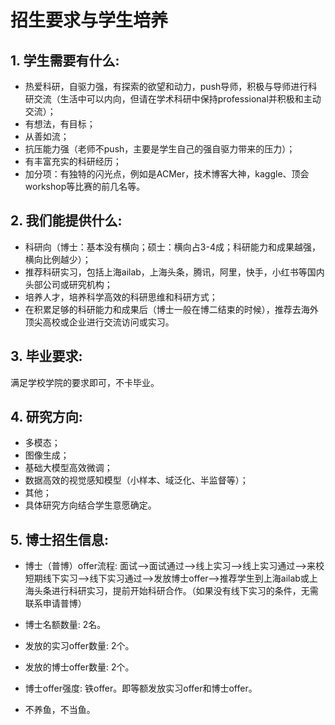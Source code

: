 # 招生要求与学生培养

## 1. 学生需要有什么:

- 热爱科研，自驱力强，有探索的欲望和动力，push导师，积极与导师进行科研交流（生活中可以内向，但请在学术科研中保持professional并积极和主动交流）；
- 有想法，有目标；
- 从善如流；
- 抗压能力强（老师不push，主要是学生自己的强自驱力带来的压力）；
- 有丰富充实的科研经历；
- 加分项：有独特的闪光点，例如是ACMer，技术博客大神，kaggle、顶会workshop等比赛的前几名等。
 
## 2. 我们能提供什么:

- 科研向（博士：基本没有横向；硕士：横向占3-4成；科研能力和成果越强，横向比例越少）；
- 推荐科研实习，包括上海ailab，上海头条，腾讯，阿里，快手，小红书等国内头部公司或研究机构；
- 培养人才，培养科学高效的科研思维和科研方式；
- 在积累足够的科研能力和成果后（博士一般在博二结束的时候），推荐去海外顶尖高校或企业进行交流访问或实习。

## 3. 毕业要求:

满足学校学院的要求即可，不卡毕业。

## 4. 研究方向:

- 多模态；
- 图像生成；
- 基础大模型高效微调；
- 数据高效的视觉感知模型（小样本、域泛化、半监督等）；
- 其他；
- 具体研究方向结合学生意愿确定。

## 5. 博士招生信息:

- 博士（普博）offer流程: 面试-->面试通过-->线上实习-->线上实习通过-->来校短期线下实习-->线下实习通过-->发放博士offer-->推荐学生到上海ailab或上海头条进行科研实习，提前开始科研合作。（如果没有线下实习的条件，无需联系申请普博）
 
- 博士名额数量: 2名。
 
- 发放的实习offer数量: 2个。
 
- 发放的博士offer数量: 2个。
 
- 博士offer强度: 铁offer。即等额发放实习offer和博士offer。
 
- 不养鱼，不当鱼。
